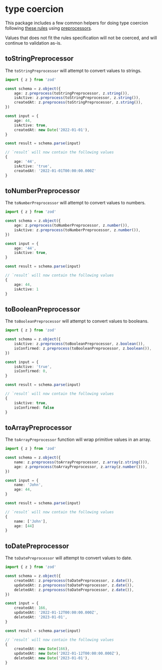 # type coercion

This package includes a few common helpers for doing type coercion following [these rules](https://ajv.js.org/coercion.html) using [preprocessors](https://github.com/colinhacks/zod#preprocess).

Values that does not fit the rules specification will not be coerced, and will continue to validation as-is.

## toStringPreprocessor

The `toStringPreprocessor` will attempt to convert values to strings.

```typescript
import { z } from 'zod'

const schema = z.object({
    age: z.preprocess(toStringPreprocessor, z.string()),
    isActive: z.preprocess(toStringPreprocessor, z.string()),
    createdAt: z.preprocess(toStringPreprocessor, z.string()),
})

const input = {
    age: 44,
    isActive: true,
    createdAt: new Date('2022-01-01'),
}

const result = schema.parse(input)

// `result` will now contain the following values
{
    age: '44',
    isActive: 'true',
    createdAt: '2022-01-01T00:00:00.000Z'
}
```

## toNumberPreprocessor

The `toNumberPreprocessor` will attempt to convert values to numbers.

```typescript
import { z } from 'zod'

const schema = z.object({
    age: z.preprocess(toNumberPreprocessor, z.number()),
    isActive: z.preprocess(toNumberPreprocessor, z.number()),
})

const input = {
    age: '44',
    isActive: true,
}

const result = schema.parse(input)

// `result` will now contain the following values
{
    age: 44,
    isActive: 1
}
```

## toBooleanPreprocessor

The `toBooleanPreprocessor` will attempt to convert values to booleans.

```typescript
import { z } from 'zod'

const schema = z.object({
    isActive: z.preprocess(toBooleanPreprocessor, z.boolean()),
    isConfirmed: z.preprocess(toBooleanPreprocessor, z.boolean()),
})

const input = {
    isActive: 'true',
    isConfirmed: 0,
}

const result = schema.parse(input)

// `result` will now contain the following values
{
    isActive: true,
    isConfirmed: false
}
```

## toArrayPreprocessor

The `toArrayPreprocessor` function will wrap primitive values in an array.

```typescript
import { z } from 'zod'

const schema = z.object({
    name: z.preprocess(toArrayPreprocessor, z.array(z.string())),
    age: z.preprocess(toArrayPreprocessor, z.array(z.number())),
})

const input = {
    name: 'John',
    age: 44,
}

const result = schema.parse(input)

// `result` will now contain the following values
{
    name: ['John'],
    age: [44]
}
```

## toDatePreprocessor

The `toDatePreprocessor` will attempt to convert values to date.

```typescript
import { z } from 'zod'

const schema = z.object({
    createdAt: z.preprocess(toDatePreprocessor, z.date()),
    updatedAt: z.preprocess(toDatePreprocessor, z.date()),
    deletedAt: z.preprocess(toDatePreprocessor, z.date()),
})

const input = {
    createdAt: 166,
    updatedAt: '2022-01-12T00:00:00.000Z',
    deletedAt: '2023-01-01',
}

const result = schema.parse(input)

// `result` will now contain the following values
{
    createdAt: new Date(166),
    updatedAt: new Date('2022-01-12T00:00:00.000Z'),
    deletedAt: new Date('2023-01-01'),
}
```

